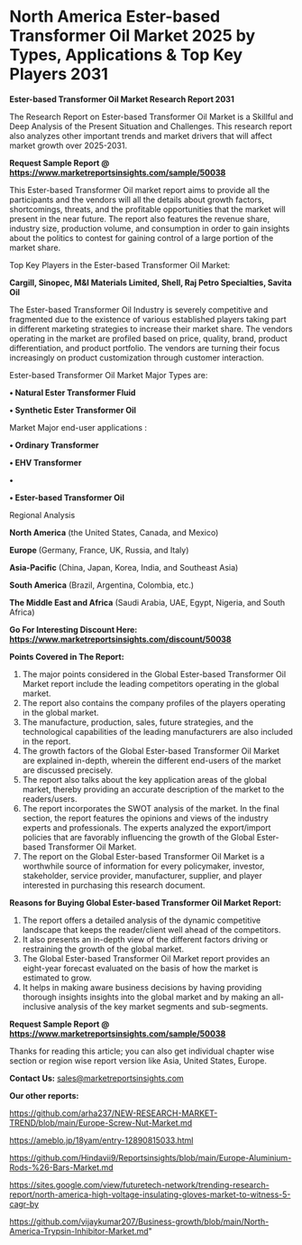 # North America Ester-based Transformer Oil Market 2025 by Types, Applications & Top Key Players 2031

<strong>Ester-based Transformer Oil Market Research Report 2031</strong>

The Research Report on Ester-based Transformer Oil Market is a Skillful and Deep Analysis of the Present Situation and Challenges. This research report also analyzes other important trends and market drivers that will affect market growth over 2025-2031.

<strong>Request Sample Report @ <a href=https://www.marketreportsinsights.com/sample/50038>https://www.marketreportsinsights.com/sample/50038</a></strong>

This Ester-based Transformer Oil market report aims to provide all the participants and the vendors will all the details about growth factors, shortcomings, threats, and the profitable opportunities that the market will present in the near future. The report also features the revenue share, industry size, production volume, and consumption in order to gain insights about the politics to contest for gaining control of a large portion of the market share.

Top Key Players in the Ester-based Transformer Oil Market:

<strong>Cargill, Sinopec, M&I Materials Limited, Shell, Raj Petro Specialties, Savita Oil</strong>

The Ester-based Transformer Oil Industry is severely competitive and fragmented due to the existence of various established players taking part in different marketing strategies to increase their market share. The vendors operating in the market are profiled based on price, quality, brand, product differentiation, and product portfolio. The vendors are turning their focus increasingly on product customization through customer interaction.

Ester-based Transformer Oil Market Major Types are:

<strong>•  Natural Ester Transformer Fluid

•  Synthetic Ester Transformer Oil</strong>

Market Major end-user applications :

<strong>•  Ordinary Transformer

•  EHV Transformer

•  

•  Ester-based Transformer Oil</strong>

Regional Analysis

</u><strong><b>North America</b></strong> (the United States, Canada, and Mexico)

<strong><b>Europe </b></strong>(Germany, France, UK, Russia, and Italy)

<strong><b>Asia-Pacific</b></strong> (China, Japan, Korea, India, and Southeast Asia)

<strong><b>South America</b></strong> (Brazil, Argentina, Colombia, etc.)

<strong><b>The Middle East and Africa</b></strong> (Saudi Arabia, UAE, Egypt, Nigeria, and South Africa)

<strong>Go For Interesting Discount Here: <a href=https://www.marketreportsinsights.com/discount/50038>https://www.marketreportsinsights.com/discount/50038</a></strong>

<strong>Points Covered in The Report:</strong>
<ol>
  <li>The major points considered in the Global Ester-based Transformer Oil Market report include the leading competitors operating in the global market.</li>
  <li>The report also contains the company profiles of the players operating in the global market.</li>
  <li>The manufacture, production, sales, future strategies, and the technological capabilities of the leading manufacturers are also included in the report.</li>
  <li>The growth factors of the Global Ester-based Transformer Oil Market are explained in-depth, wherein the different end-users of the market are discussed precisely.</li>
  <li>The report also talks about the key application areas of the global market, thereby providing an accurate description of the market to the readers/users.</li>
  <li>The report incorporates the SWOT analysis of the market. In the final section, the report features the opinions and views of the industry experts and professionals. The experts analyzed the export/import policies that are favorably influencing the growth of the Global Ester-based Transformer Oil Market.</li>
  <li>The report on the Global Ester-based Transformer Oil Market is a worthwhile source of information for every policymaker, investor, stakeholder, service provider, manufacturer, supplier, and player interested in purchasing this research document.</li>
</ol>
<strong>Reasons for Buying Global Ester-based Transformer Oil Market Report:</strong>

<ol>
  <li>The report offers a detailed analysis of the dynamic competitive landscape that keeps the reader/client well ahead of the competitors.</li>
  <li>It also presents an in-depth view of the different factors driving or restraining the growth of the global market.</li>
  <li>The Global Ester-based Transformer Oil Market report provides an eight-year forecast evaluated on the basis of how the market is estimated to grow.</li>
  <li>It helps in making aware business decisions by having providing thorough insights insights into the global market and by making an all-inclusive analysis of the key market segments and sub-segments.</li>
</ol>
<strong>Request Sample Report @ <a href=https://www.marketreportsinsights.com/sample/50038>https://www.marketreportsinsights.com/sample/50038</a></strong>


Thanks for reading this article; you can also get individual chapter wise section or region wise report version like Asia, United States, Europe.

<strong>Contact Us:</strong>
sales@marketreportsinsights.com

<strong>Our other reports:</strong>

<a href=https://github.com/arha237/NEW-RESEARCH-MARKET-TREND/blob/main/Europe-Screw-Nut-Market.md>https://github.com/arha237/NEW-RESEARCH-MARKET-TREND/blob/main/Europe-Screw-Nut-Market.md</a>

<a href=https://ameblo.jp/18yam/entry-12890815033.html>https://ameblo.jp/18yam/entry-12890815033.html</a>

<a href=https://github.com/Hindavii9/Reportsinsights/blob/main/Europe-Aluminium-Rods-%26-Bars-Market.md>https://github.com/Hindavii9/Reportsinsights/blob/main/Europe-Aluminium-Rods-%26-Bars-Market.md</a>

<a href=https://sites.google.com/view/futuretech-network/trending-research-report/north-america-high-voltage-insulating-gloves-market-to-witness-5-cagr-by>https://sites.google.com/view/futuretech-network/trending-research-report/north-america-high-voltage-insulating-gloves-market-to-witness-5-cagr-by</a>

<a href=https://github.com/vijaykumar207/Business-growth/blob/main/North-America-Trypsin-Inhibitor-Market.md>https://github.com/vijaykumar207/Business-growth/blob/main/North-America-Trypsin-Inhibitor-Market.md</a>"
